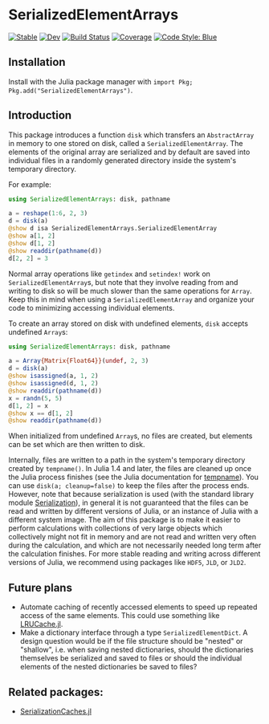# SerializedElementArrays

[![Stable](https://img.shields.io/badge/docs-stable-blue.svg)](https://mtfishman.github.io/SerializedElementArrays.jl/stable)
[![Dev](https://img.shields.io/badge/docs-dev-blue.svg)](https://mtfishman.github.io/SerializedElementArrays.jl/dev)
[![Build Status](https://github.com/mtfishman/SerializedElementArrays.jl/workflows/CI/badge.svg)](https://github.com/mtfishman/SerializedElementArrays.jl/actions)
[![Coverage](https://codecov.io/gh/mtfishman/SerializedElementArrays.jl/branch/master/graph/badge.svg)](https://codecov.io/gh/mtfishman/SerializedElementArrays.jl)
[![Code Style: Blue](https://img.shields.io/badge/code%20style-blue-4495d1.svg)](https://github.com/invenia/BlueStyle)

## Installation

Install with the Julia package manager with `import Pkg; Pkg.add("SerializedElementArrays")`.

## Introduction

This package introduces a function `disk` which transfers an `AbstractArray` in memory to one stored on disk, called a `SerializedElementArray`. The elements of the original array are serialized and by default are saved into individual files in a randomly generated directory inside the system's temporary directory.

For example:
```julia
using SerializedElementArrays: disk, pathname

a = reshape(1:6, 2, 3)
d = disk(a)
@show d isa SerializedElementArrays.SerializedElementArray
@show a[1, 2]
@show d[1, 2]
@show readdir(pathname(d))
d[2, 2] = 3
```
Normal array operations like `getindex` and `setindex!` work on `SerializedElementArray`s, but note that they involve reading from and writing to disk so will be much slower than the same operations for `Array`. Keep this in mind when using a `SerializedElementArray` and organize your code to minimizing accessing individual elements.

To create an array stored on disk with undefined elements, `disk` accepts undefined `Array`s:
```julia
using SerializedElementArrays: disk, pathname

a = Array{Matrix{Float64}}(undef, 2, 3)
d = disk(a)
@show isassigned(a, 1, 2)
@show isassigned(d, 1, 2)
@show readdir(pathname(d))
x = randn(5, 5)
d[1, 2] = x
@show x == d[1, 2]
@show readdir(pathname(d))
```
When initialized from undefined `Array`s, no files are created, but elements can be set which are then written to disk.

Internally, files are written to a path in the system's temporary directory created by `tempname()`. In Julia 1.4 and later, the files are cleaned up once the Julia process finishes (see the Julia documentation for [tempname](https://docs.julialang.org/en/v1/base/file/#Base.Filesystem.tempname)). You can use `disk(a; cleanup=false)` to keep the files after the process ends. However, note that because serialization is used (with the standard library module [Serialization](https://docs.julialang.org/en/v1/stdlib/Serialization/)), in general it is not guaranteed that the files can be read and written by different versions of Julia, or an instance of Julia with a different system image. The aim of this package is to make it easier to perform calculations with collections of very large objects which collectively might not fit in memory and are not read and written very often during the calculation, and which are not necessarily needed long term after the calculation finishes. For more stable reading and writing across different versions of Julia, we recommend using packages like `HDF5`, `JLD`, or `JLD2`.

## Future plans

- Automate caching of recently accessed elements to speed up repeated access of the same elements. This could use something like [LRUCache.jl](https://github.com/JuliaCollections/LRUCache.jl).
- Make a dictionary interface through a type `SerializedElementDict`. A design question would be if the file structure should be "nested" or "shallow", i.e. when saving nested dictionaries, should the dictionaries themselves be serialized and saved to files or should the individual elements of the nested dictionaries be saved to files?

## Related packages:

- [SerializationCaches.jl](https://github.com/beacon-biosignals/SerializationCaches.jl)

